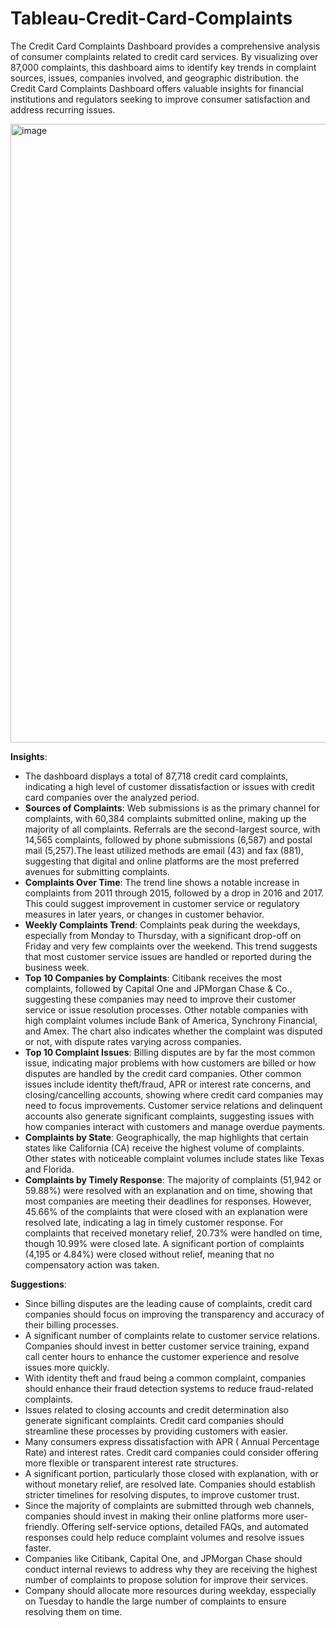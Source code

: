 # Tableau-Credit-Card-Complaints

The Credit Card Complaints Dashboard provides a comprehensive analysis of consumer complaints related to credit card services. By visualizing over 87,000 complaints, this dashboard aims to identify key trends in complaint sources, issues, companies involved, and geographic distribution. the Credit Card Complaints Dashboard offers valuable insights for financial institutions and regulators seeking to improve consumer satisfaction and address recurring issues. 

<img width="990" alt="image" src="https://github.com/user-attachments/assets/9c964c82-12ab-4c92-b540-3733e9dabbf6">

**Insights**: 
- The dashboard displays a total of 87,718 credit card complaints, indicating a high level of customer dissatisfaction or issues with credit card companies over the analyzed period.
- **Sources of Complaints**: Web submissions is as the primary channel for complaints, with 60,384 complaints submitted online, making up the majority of all complaints.
Referrals are the second-largest source, with 14,565 complaints, followed by phone submissions (6,587) and postal mail (5,257).The least utilized methods are email (43) and fax (881), suggesting that digital and online platforms are the most preferred avenues for submitting complaints.
- **Complaints Over Time**: The trend line shows a notable increase in complaints from 2011 through 2015, followed by a drop in 2016 and 2017. This could suggest improvement in customer service or regulatory measures in later years, or changes in customer behavior.
- **Weekly Complaints Trend**: Complaints peak during the weekdays, especially from Monday to Thursday, with a significant drop-off on Friday and very few complaints over the weekend. This trend suggests that most customer service issues are handled or reported during the business week.
- **Top 10 Companies by Complaints**: Citibank receives the most complaints, followed by Capital One and JPMorgan Chase & Co., suggesting these companies may need to improve their customer service or issue resolution processes. Other notable companies with high complaint volumes include Bank of America, Synchrony Financial, and Amex. The chart also indicates whether the complaint was disputed or not, with dispute rates varying across companies.
- **Top 10 Complaint Issues**: Billing disputes are by far the most common issue, indicating major problems with how customers are billed or how disputes are handled by the credit card companies. Other common issues include identity theft/fraud, APR or interest rate concerns, and closing/cancelling accounts, showing where credit card companies may need to focus improvements. Customer service relations and delinquent accounts also generate significant complaints, suggesting issues with how companies interact with customers and manage overdue payments.
- **Complaints by State**: Geographically, the map highlights that certain states like California (CA) receive the highest volume of complaints. Other states with noticeable complaint volumes include states like Texas and Florida.
- **Complaints by Timely Response**: The majority of complaints (51,942 or 59.88%) were resolved with an explanation and on time, showing that most companies are meeting their deadlines for responses. However, 45.66% of the complaints that were closed with an explanation were resolved late, indicating a lag in timely customer response.
For complaints that received monetary relief, 20.73% were handled on time, though 10.99% were closed late. A significant portion of complaints (4,195 or 4.84%) were closed without relief, meaning that no compensatory action was taken.

**Suggestions**: 

- Since billing disputes are the leading cause of complaints, credit card companies should focus on improving the transparency and accuracy of their billing processes.
- A significant number of complaints relate to customer service relations. Companies should invest in better customer service training, expand call center hours to enhance the customer experience and resolve issues more quickly.
- With identity theft and fraud being a common complaint, companies should enhance their fraud detection systems to reduce fraud-related complaints.
- Issues related to closing accounts and credit determination also generate significant complaints. Credit card companies should streamline these processes by providing customers with easier.
- Many consumers express dissatisfaction with APR ( Annual Percentage Rate) and interest rates. Credit card companies could consider offering more flexible or transparent interest rate structures. 
- A significant portion, particularly those closed with explanation, with or without monetary relief, are resolved late. Companies should establish stricter timelines for resolving disputes, to improve customer trust.
- Since the majority of complaints are submitted through web channels, companies should invest in making their online platforms more user-friendly. Offering self-service options, detailed FAQs, and automated responses could help reduce complaint volumes and resolve issues faster.
- Companies like Citibank, Capital One, and JPMorgan Chase should conduct internal reviews to address why they are receiving the highest number of complaints to propose solution for improve their services. 
- Company should allocate more resources during weekday, esspecially on Tuesday to handle the large number of complaints to ensure resolving them on time. 
